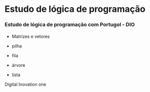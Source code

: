 # Estudo de lógica de programação
### Estudo de lógica de programação com Portugol - DIO



####  

* Matrizes e vetores 

* pilha

* fila 

* árvore 

* lista

  



Digital Inovation one
